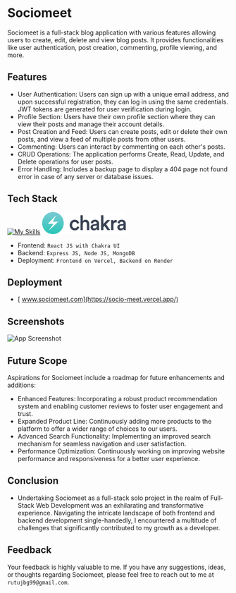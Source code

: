 
# Sociomeet
Sociomeet is a full-stack blog application with various features allowing users to create, edit, delete and view blog posts. It provides functionalities like user authentication, post creation, commenting, profile viewing, and more.


## Features

- User Authentication: Users can sign up with a unique email address, and upon successful registration, they can log in using the same credentials. JWT tokens are generated for user verification during login.
- Profile Section: Users have their own profile section where they can view their posts and manage their account details.
- Post Creation and Feed: Users can create posts, edit or delete their own posts, and view a feed of multiple posts from other users.
- Commenting: Users can interact by commenting on each other's posts.
- CRUD Operations: The application performs Create, Read, Update, and Delete operations for user posts.
- Error Handling: Includes a backup page to display a 404 page not found error in case of any server or database issues.




## Tech Stack 
   [![My Skills](https://skillicons.dev/icons?i=react,nodejs,expressjs,mongodb,css)](https://skillicons.dev)  <img width="190px" height="50px"  src="https://raw.githubusercontent.com/chakra-ui/chakra-ui/main/media/logo-colored@2x.png?raw=true"/>

- Frontend: `React JS with Chakra UI`
- Backend: `Express JS, Node JS, MongoDB`
- Deployment: `Frontend on Vercel, Backend on Render`



## Deployment

 - [ www.sociomeet.com](https://socio-meet.vercel.app/)



## Screenshots

![App Screenshot](https://via.placeholder.com/468x300?text=App+Screenshot+Here)


## Future Scope
Aspirations for Sociomeet include a roadmap for future enhancements and additions:

- Enhanced Features: Incorporating a robust product recommendation system and enabling customer reviews to foster user engagement and trust.
- Expanded Product Line: Continuously adding more products to the platform to offer a wider range of choices to our users.
- Advanced Search Functionality: Implementing an improved search mechanism for seamless navigation and user satisfaction.
- Performance Optimization: Continuously working on improving website performance and responsiveness for a better user experience.

## Conclusion

- Undertaking Sociomeet as a full-stack solo project in the realm of Full-Stack Web Development was an exhilarating and transformative experience. Navigating the intricate landscape of both frontend and backend development single-handedly, I encountered a multitude of challenges that significantly contributed to my growth as a developer.

## Feedback
Your feedback is highly valuable to me. If you have any suggestions, ideas, or thoughts regarding Sociomeet, please feel free to reach out to me at `rutujbg99@gmail.com`.


